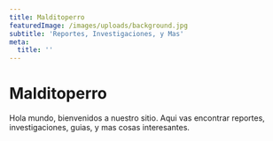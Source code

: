 ```yaml
---
title: Malditoperro
featuredImage: /images/uploads/background.jpg
subtitle: 'Reportes, Investigaciones, y Mas'
meta:
  title: ''
---
```

# Malditoperro

Hola mundo, bienvenidos a nuestro sitio. Aqui vas encontrar reportes, investigaciones, guias, y mas cosas interesantes.
